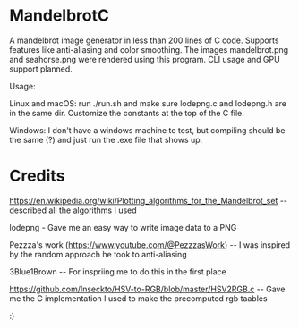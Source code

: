 # MandelbrotC
A mandelbrot image generator in less than 200 lines of C code. Supports features like anti-aliasing and color smoothing. The images mandelbrot.png and seahorse.png were rendered using this program. 
CLI usage and GPU support planned.

Usage:

Linux and macOS: run ./run.sh and make sure lodepng.c and lodepng.h are in the same dir. Customize the constants at the top of the C file.

Windows: I don't have a windows machine to test, but compiling should be the same (?) and just run the .exe file that shows up.

# Credits

https://en.wikipedia.org/wiki/Plotting_algorithms_for_the_Mandelbrot_set -- described all the algorithms I used

lodepng - Gave me an easy way to write image data to a PNG

Pezzza's work (https://www.youtube.com/@PezzzasWork) -- I was inspired by the random approach he took to anti-aliasing

3Blue1Brown -- For inspriing me to do this in the first place

https://github.com/Inseckto/HSV-to-RGB/blob/master/HSV2RGB.c -- Gave me the C implementation I used to make the precomputed rgb taables

:)

